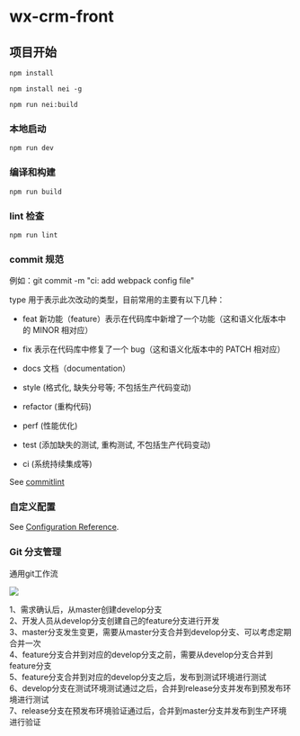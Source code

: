 # wx-crm-front

## 项目开始
```
npm install

npm install nei -g

npm run nei:build
```

### 本地启动
```
npm run dev
```

### 编译和构建
```
npm run build
```

### lint 检查
```
npm run lint
```
### commit 规范
例如：git commit -m "ci: add webpack config file"

type 用于表示此次改动的类型，目前常用的主要有以下几种：

- feat 新功能（feature）表示在代码库中新增了一个功能（这和语义化版本中的 MINOR 相对应）

- fix 表示在代码库中修复了一个 bug（这和语义化版本中的 PATCH 相对应）

- docs 文档（documentation）

- style (格式化, 缺失分号等; 不包括生产代码变动)

- refactor (重构代码)

- perf (性能优化)

- test (添加缺失的测试, 重构测试, 不包括生产代码变动)

- ci (系统持续集成等)

See [commitlint](https://github.com/marionebl/commitlint/tree/master/%40commitlint/config-conventional#type-enum)


### 自定义配置
See [Configuration Reference](https://cli.vuejs.org/config/).

### Git 分支管理

通用git工作流

<img src="http://nos.netease.com/edu-image/1548294632426-yzs.jpeg">

1、需求确认后，从master创建develop分支     
2、开发人员从develop分支创建自己的feature分支进行开发      
3、master分支发生变更，需要从master分支合并到develop分支、可以考虑定期合并一次      
4、feature分支合并到对应的develop分支之前，需要从develop分支合并到feature分支     
5、feature分支合并到对应的develop分支之后，发布到测试环境进行测试     
6、develop分支在测试环境测试通过之后，合并到release分支并发布到预发布环境进行测试      
7、release分支在预发布环境验证通过后，合并到master分支并发布到生产环境进行验证     